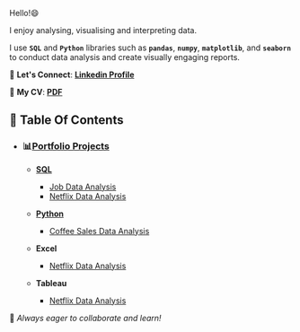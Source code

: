 Hello!😄

I enjoy analysing, visualising and interpreting data.

I use **`SQL`** and **`Python`** libraries such as **`pandas`**, **`numpy`**, **`matplotlib`**, and **`seaborn`** to conduct data analysis and create visually engaging reports. 

📩 **Let's Connect**: **[Linkedin Profile](https://www.linkedin.com/in/vernyuy-yenwo-molo-7b965b47/)**

📄 **My CV**: **[PDF](https://drive.google.com/file/d/1Rw3DszhuJBjzTqaeV-9PlnX6N-sIfWdG/view?usp=drive_link)**

## 📌 Table Of Contents
- ### 📊[Portfolio Projects](https://github.com/ArkylTrulock/Analytics_VYM_AX)
   
   - **[SQL](https://github.com/ArkylTrulock/Analytics_VYM_AX/tree/main/SQL_Projects)**
     - [Job Data Analysis](https://github.com/ArkylTrulock/Analytics_VYM_AX/tree/main/SQL_Projects/Job_Data_Analysis)
     - [Netflix Data Analysis](https://github.com/ArkylTrulock/Analytics_VYM_AX/tree/main/SQL_Projects/Netflix_Data_Analysis)
    
   - **[Python](https://github.com/ArkylTrulock/Analytics_VYM_AX/tree/main/Python_Projects)**
     - [Coffee Sales Data Analysis](https://github.com/ArkylTrulock/Analytics_VYM_AX/tree/main/Python_Projects/Coffee_Sales_Data_Analysis)

   - **Excel**
     - [Netflix Data Analysis](https://1drv.ms/x/c/6d0751742ec7e280/EXIMmZsF69NOhxInM5TEZ4MBxS5P7QNAVvkLCRmTUlwgiQ?e=FQenLW) 

   - **Tableau**
      - [Netflix Data Analysis](https://public.tableau.com/views/NetflixDataAnalysis_17434509465720/Dashboard1_1?:language=en-GB&:sid=&:redirect=auth&:display_count=n&:origin=viz_share_link)

🚀 *Always eager to collaborate and learn!*
